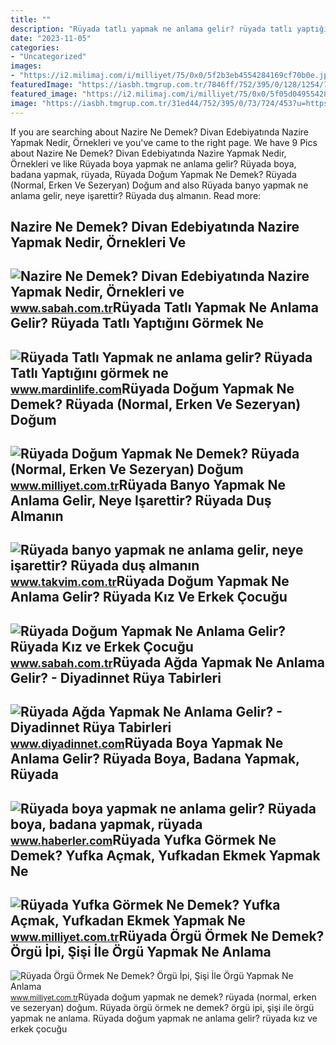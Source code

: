 ```yaml
---
title: ""
description: "Rüyada tatlı yapmak ne anlama gelir? rüyada tatlı yaptığını görmek ne"
date: "2023-11-05"
categories:
- "Uncategorized"
images:
- "https://i2.milimaj.com/i/milliyet/75/0x0/5f2b3eb4554284169cf70b0e.jpg"
featuredImage: "https://iasbh.tmgrup.com.tr/7846ff/752/395/0/128/1254/785?u=https://isbh.tmgrup.com.tr/sbh/2023/01/03/nazire-ne-demek-divan-edebiyatinda-nazire-yapmak-nedir-ornekleri-ve-ozellikleri-neler-e1-1672735315060.jpg"
featured_image: "https://i2.milimaj.com/i/milliyet/75/0x0/5f05d0495542810d603b9ff6.jpg"
image: "https://iasbh.tmgrup.com.tr/31ed44/752/395/0/73/724/453?u=https://isbh.tmgrup.com.tr/sbh/2019/10/16/1571237749877.jpg"
---
```


If you are searching about Nazire Ne Demek? Divan Edebiyatında Nazire Yapmak Nedir, Örnekleri ve you've came to the right page. We have 9 Pics about Nazire Ne Demek? Divan Edebiyatında Nazire Yapmak Nedir, Örnekleri ve like Rüyada boya yapmak ne anlama gelir? Rüyada boya, badana yapmak, rüyada, Rüyada Doğum Yapmak Ne Demek? Rüyada (Normal, Erken Ve Sezeryan) Doğum and also Rüyada banyo yapmak ne anlama gelir, neye işarettir? Rüyada duş almanın. Read more:

Nazire Ne Demek? Divan Edebiyatında Nazire Yapmak Nedir, Örnekleri Ve
---------------------------------------------------------------------

 ![Nazire Ne Demek? Divan Edebiyatında Nazire Yapmak Nedir, Örnekleri ve](https://iasbh.tmgrup.com.tr/7846ff/752/395/0/128/1254/785?u=https://isbh.tmgrup.com.tr/sbh/2023/01/03/nazire-ne-demek-divan-edebiyatinda-nazire-yapmak-nedir-ornekleri-ve-ozellikleri-neler-e1-1672735315060.jpg) <small>www.sabah.com.tr</small>Rüyada Tatlı Yapmak Ne Anlama Gelir? Rüyada Tatlı Yaptığını Görmek Ne
---------------------------------------------------------------------

 ![Rüyada Tatlı Yapmak ne anlama gelir? Rüyada Tatlı Yaptığını görmek ne](https://www.mardinlife.com/uploads/2022/05/15/ruyada-tatli-yapmak-ne-anlama-gelir-ruyada-tatli-yaptigini-gormek-ne-demek-100196.png?234234.234234) <small>www.mardinlife.com</small>Rüyada Doğum Yapmak Ne Demek? Rüyada (Normal, Erken Ve Sezeryan) Doğum
----------------------------------------------------------------------

 ![Rüyada Doğum Yapmak Ne Demek? Rüyada (Normal, Erken Ve Sezeryan) Doğum](https://i2.milimaj.com/i/milliyet/75/0x0/5f05d0495542810d603b9ff6.jpg) <small>www.milliyet.com.tr</small>Rüyada Banyo Yapmak Ne Anlama Gelir, Neye Işarettir? Rüyada Duş Almanın
-----------------------------------------------------------------------

 ![Rüyada banyo yapmak ne anlama gelir, neye işarettir? Rüyada duş almanın](https://iatkv.tmgrup.com.tr/208a89/0/0/0/0/0/0?u=https:%2f%2fitkv.tmgrup.com.tr%2falbum%2f2022%2f01%2f05%2fruyada-banyo-yapmak-ne-anlama-gelir-neye-isarettir-ruyada-dus-almanin-anlami-ve-yorumu-nedir-1641414656523.jpg&mw=1100&l=1) <small>www.takvim.com.tr</small>Rüyada Doğum Yapmak Ne Anlama Gelir? Rüyada Kız Ve Erkek Çocuğu
---------------------------------------------------------------

 ![Rüyada Doğum Yapmak Ne Anlama Gelir? Rüyada Kız ve Erkek Çocuğu](https://iasbh.tmgrup.com.tr/31ed44/752/395/0/73/724/453?u=https://isbh.tmgrup.com.tr/sbh/2019/10/16/1571237749877.jpg) <small>www.sabah.com.tr</small>Rüyada Ağda Yapmak Ne Anlama Gelir? - Diyadinnet Rüya Tabirleri
---------------------------------------------------------------

 ![Rüyada Ağda Yapmak Ne Anlama Gelir? - Diyadinnet Rüya Tabirleri](https://www.diyadinnet.com/d/ruya/ruyada-agda-yapmak-ne-anlama-gelir-2994.jpg) <small>www.diyadinnet.com</small>Rüyada Boya Yapmak Ne Anlama Gelir? Rüyada Boya, Badana Yapmak, Rüyada
----------------------------------------------------------------------

 ![Rüyada boya yapmak ne anlama gelir? Rüyada boya, badana yapmak, rüyada](https://i.hbrcdn.com/haber/2023/01/09/ruyada-boya-yapmak-ne-anlama-gelir-ruyada-boya-15548123_5346_amp.jpg) <small>www.haberler.com</small>Rüyada Yufka Görmek Ne Demek? Yufka Açmak, Yufkadan Ekmek Yapmak Ne
-------------------------------------------------------------------

 ![Rüyada Yufka Görmek Ne Demek? Yufka Açmak, Yufkadan Ekmek Yapmak Ne](https://i2.milimaj.com/i/milliyet/75/0x410/5f3084d755428311f8d7a6bf.jpg) <small>www.milliyet.com.tr</small>Rüyada Örgü Örmek Ne Demek? Örgü İpi, Şişi İle Örgü Yapmak Ne Anlama
--------------------------------------------------------------------

 ![Rüyada Örgü Örmek Ne Demek? Örgü İpi, Şişi İle Örgü Yapmak Ne Anlama](https://i2.milimaj.com/i/milliyet/75/0x0/5f2b3eb4554284169cf70b0e.jpg) <small>www.milliyet.com.tr</small>Rüyada doğum yapmak ne demek? rüyada (normal, erken ve sezeryan) doğum. Rüyada örgü örmek ne demek? örgü i̇pi, şişi i̇le örgü yapmak ne anlama. Rüyada doğum yapmak ne anlama gelir? rüyada kız ve erkek çocuğu
